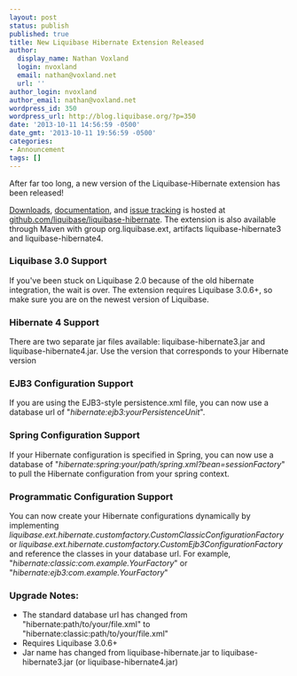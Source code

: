 ```yaml
---
layout: post
status: publish
published: true
title: New Liquibase Hibernate Extension Released
author:
  display_name: Nathan Voxland
  login: nvoxland
  email: nathan@voxland.net
  url: ''
author_login: nvoxland
author_email: nathan@voxland.net
wordpress_id: 350
wordpress_url: http://blog.liquibase.org/?p=350
date: '2013-10-11 14:56:59 -0500'
date_gmt: '2013-10-11 19:56:59 -0500'
categories:
- Announcement
tags: []
---
```



After far too long, a new version of the Liquibase-Hibernate extension has been released!


<a title="Downloads" href="http://github.com/liquibase/liquibase-hibernate/releases">Downloads</a>, <a title="documentation" href="http://github.com/liquibase/liquibase-hibernate/wiki">documentation</a>, and <a title="issues" href="http://github.com/liquibase/liquibase-hibernate/issues">issue tracking</a> is hosted at <a title="github.com/liquibase/liquibase-hibernate" href="http://github.com/liquibase/liquibase-hibernate">github.com/liquibase/liquibase-hibernate</a>. The extension is also available through Maven with group org.liquibase.ext, artifacts liquibase-hibernate3 and liquibase-hibernate4.


### Liquibase 3.0 Support


If you've been stuck on Liquibase 2.0 because of the old hibernate integration, the wait is over. The extension requires Liquibase 3.0.6+, so make sure you are on the newest version of Liquibase.


### Hibernate 4 Support


There are two separate jar files available: liquibase-hibernate3.jar and liquibase-hibernate4.jar. Use the version that corresponds to your Hibernate version


### EJB3 Configuration Support


If you are using the EJB3-style persistence.xml file, you can now use a database url of "*hibernate:ejb3:yourPersistenceUnit*".


### Spring Configuration Support


If your Hibernate configuration is specified in Spring, you can now use a database of "*hibernate:spring:your/path/spring.xml?bean=sessionFactory*" to pull the Hibernate configuration from your spring context.


### Programmatic Configuration Support


You can now create your Hibernate configurations dynamically by implementing *liquibase.ext.hibernate.customfactory.CustomClassicConfigurationFactory* or  *liquibase.ext.hibernate.customfactory.CustomEjb3ConfigurationFactory* and reference the classes in your database url. For example, "*hibernate:classic:com.example.YourFactory*" or "*hibernate:ejb3:com.example.YourFactory*"


### Upgrade Notes:

- The standard database url has changed from "hibernate:path/to/your/file.xml" to "hibernate:classic:path/to/your/file.xml"
- Requires Liquibase 3.0.6+
- Jar name has changed from liquibase-hibernate.jar to liquibase-hibernate3.jar (or liquibase-hibernate4.jar)




